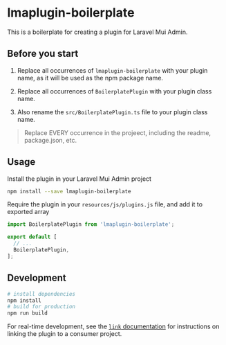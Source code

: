 # lmaplugin-boilerplate

This is a boilerplate for creating a plugin for Laravel Mui Admin.

## Before you start

1. Replace all occurrences of `lmaplugin-boilerplate` with your plugin name, as it will be used as the npm package name.

2. Replace all occurrences of `BoilerplatePlugin` with your plugin class name.

3. Also rename the `src/BoilerplatePlugin.ts` file to your plugin class name.

> Replace EVERY occurrence in the projeect, including the readme, package.json, etc.

## Usage

Install the plugin in your Laravel Mui Admin project

```bash
npm install --save lmaplugin-boilerplate
```

Require the plugin in your `resources/js/plugins.js` file, and add it to exported array

```js
import BoilerplatePlugin from 'lmaplugin-boilerplate';

export default [
  // ...
  BoilerplatePlugin,
];
```

## Development

```bash
# install dependencies
npm install
# build for production
npm run build
```

For real-time development, see the [`link` documentation](docs/link.md) for instructions on linking the plugin to a consumer project.

